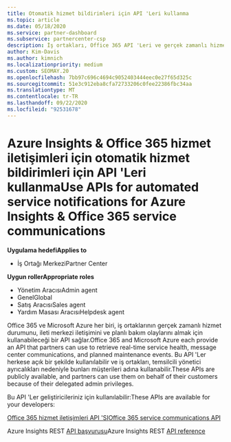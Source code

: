 ```yaml
---
title: Otomatik hizmet bildirimleri için API 'Leri kullanma
ms.topic: article
ms.date: 05/18/2020
ms.service: partner-dashboard
ms.subservice: partnercenter-csp
description: İş ortakları, Office 365 API 'Leri ve gerçek zamanlı hizmet durumu, ileti merkezi iletişimleri ve planlı bakım olayları için Microsoft Azure Iş ortakları kullanabilir.
author: Kim-Davis
ms.author: kimnich
ms.localizationpriority: medium
ms.custom: SEOMAY.20
ms.openlocfilehash: 7bb97c696c4694c9052403444eec0e27f65d325c
ms.sourcegitcommit: 51e3c912eba8cfa72733206c0fee22386fbc34aa
ms.translationtype: MT
ms.contentlocale: tr-TR
ms.lasthandoff: 09/22/2020
ms.locfileid: "92531678"
---
```

# <a name="use-apis-for-automated-service-notifications-for-azure-insights--office-365-service-communications"></a><span data-ttu-id="fed88-103">Azure Insights & Office 365 hizmet iletişimleri için otomatik hizmet bildirimleri için API 'Leri kullanma</span><span class="sxs-lookup"><span data-stu-id="fed88-103">Use APIs for automated service notifications for Azure Insights & Office 365 service communications</span></span>

<span data-ttu-id="fed88-104">**Uygulama hedefi**</span><span class="sxs-lookup"><span data-stu-id="fed88-104">**Applies to**</span></span>

-  <span data-ttu-id="fed88-105">İş Ortağı Merkezi</span><span class="sxs-lookup"><span data-stu-id="fed88-105">Partner Center</span></span>

<span data-ttu-id="fed88-106">**Uygun roller**</span><span class="sxs-lookup"><span data-stu-id="fed88-106">**Appropriate roles**</span></span>

- <span data-ttu-id="fed88-107">Yönetim Aracısı</span><span class="sxs-lookup"><span data-stu-id="fed88-107">Admin agent</span></span>
- <span data-ttu-id="fed88-108">Genel</span><span class="sxs-lookup"><span data-stu-id="fed88-108">Global</span></span> 
- <span data-ttu-id="fed88-109">Satış Aracısı</span><span class="sxs-lookup"><span data-stu-id="fed88-109">Sales agent</span></span>
- <span data-ttu-id="fed88-110">Yardım Masası Aracısı</span><span class="sxs-lookup"><span data-stu-id="fed88-110">Helpdesk agent</span></span>

<span data-ttu-id="fed88-111">Office 365 ve Microsoft Azure her biri, iş ortaklarının gerçek zamanlı hizmet durumunu, ileti merkezi iletişimini ve planlı bakım olaylarını almak için kullanabileceği bir API sağlar.</span><span class="sxs-lookup"><span data-stu-id="fed88-111">Office 365 and Microsoft Azure each provide an API that partners can use to retrieve real-time service health, message center communications, and planned maintenance events.</span></span> <span data-ttu-id="fed88-112">Bu API 'Ler herkese açık bir şekilde kullanılabilir ve iş ortakları, temsilcili yönetici ayrıcalıkları nedeniyle bunları müşterileri adına kullanabilir.</span><span class="sxs-lookup"><span data-stu-id="fed88-112">These APIs are publicly available, and partners can use them on behalf of their customers because of their delegated admin privileges.</span></span>

<span data-ttu-id="fed88-113">Bu API 'Ler geliştiricileriniz için kullanılabilir:</span><span class="sxs-lookup"><span data-stu-id="fed88-113">These APIs are available for your developers:</span></span>

[<span data-ttu-id="fed88-114">Office 365 hizmet iletişimleri API 'SI</span><span class="sxs-lookup"><span data-stu-id="fed88-114">Office 365 service communications API</span></span>](/office/office-365-management-api/office-365-service-communications-api-reference)


<span data-ttu-id="fed88-115">Azure Insights REST [API başvurusu](/rest/api/monitor/)</span><span class="sxs-lookup"><span data-stu-id="fed88-115">Azure Insights REST [API reference](/rest/api/monitor/)</span></span>

 

 
